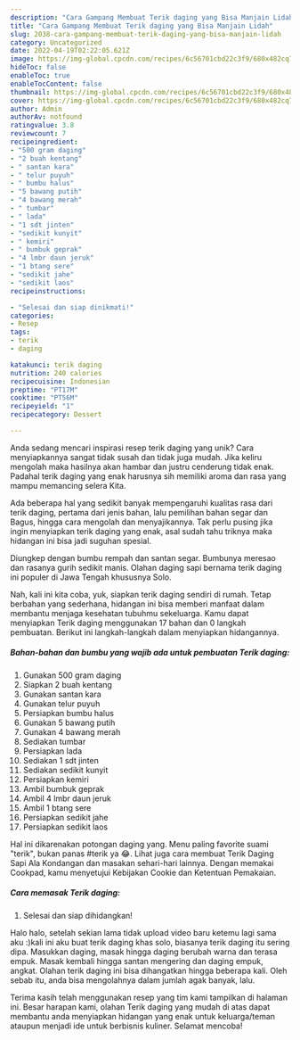 ```yaml
---
description: "Cara Gampang Membuat Terik daging yang Bisa Manjain Lidah"
title: "Cara Gampang Membuat Terik daging yang Bisa Manjain Lidah"
slug: 2038-cara-gampang-membuat-terik-daging-yang-bisa-manjain-lidah
category: Uncategorized
date: 2022-04-19T02:22:05.621Z
image: https://img-global.cpcdn.com/recipes/6c56701cbd22c3f9/680x482cq70/terik-daging-foto-resep-utama.jpg
hideToc: false
enableToc: true
enableTocContent: false
thumbnail: https://img-global.cpcdn.com/recipes/6c56701cbd22c3f9/680x482cq70/terik-daging-foto-resep-utama.jpg
cover: https://img-global.cpcdn.com/recipes/6c56701cbd22c3f9/680x482cq70/terik-daging-foto-resep-utama.jpg
author: Admin
authorAv: notfound
ratingvalue: 3.8
reviewcount: 7
recipeingredient:
- "500 gram daging"
- "2 buah kentang"
- " santan kara"
- " telur puyuh"
- " bumbu halus"
- "5 bawang putih"
- "4 bawang merah"
- " tumbar"
- " lada"
- "1 sdt jinten"
- "sedikit kunyit"
- " kemiri"
- " bumbuk geprak"
- "4 lmbr daun jeruk"
- "1 btang sere"
- "sedikit jahe"
- "sedikit laos"
recipeinstructions:

- "Selesai dan siap dinikmati!"
categories:
- Resep
tags:
- terik
- daging

katakunci: terik daging 
nutrition: 240 calories
recipecuisine: Indonesian
preptime: "PT17M"
cooktime: "PT56M"
recipeyield: "1"
recipecategory: Dessert

---
```





Anda sedang mencari inspirasi resep terik daging yang unik? Cara menyiapkannya sangat tidak susah dan tidak juga mudah. Jika keliru mengolah maka hasilnya akan hambar dan justru cenderung tidak enak. Padahal terik daging yang enak harusnya sih memiliki aroma dan rasa yang mampu memancing selera Kita.





Ada beberapa hal yang sedikit banyak mempengaruhi kualitas rasa dari terik daging, pertama dari jenis bahan, lalu pemilihan bahan segar dan Bagus, hingga cara mengolah dan menyajikannya. Tak perlu pusing jika ingin menyiapkan terik daging yang enak,      asal sudah tahu triknya maka hidangan ini bisa jadi suguhan spesial.














Diungkep dengan bumbu rempah dan santan segar. Bumbunya meresao dan rasanya gurih sedikit manis. Olahan daging sapi bernama terik daging ini populer di Jawa Tengah khususnya Solo.






Nah, kali ini kita coba, yuk, siapkan terik daging sendiri di rumah. Tetap berbahan yang sederhana, hidangan ini bisa memberi manfaat dalam membantu menjaga kesehatan tubuhmu sekeluarga. Kamu dapat menyiapkan Terik daging menggunakan 17 bahan dan 0 langkah pembuatan. Berikut ini langkah-langkah dalam menyiapkan hidangannya.

<!--inarticleads1-->

##### Bahan-bahan dan bumbu yang wajib ada untuk pembuatan Terik daging:

1. Gunakan 500 gram daging
1. Siapkan 2 buah kentang
1. Gunakan  santan kara
1. Gunakan  telur puyuh
1. Persiapkan  bumbu halus
1. Gunakan 5 bawang putih
1. Gunakan 4 bawang merah
1. Sediakan  tumbar
1. Persiapkan  lada
1. Sediakan 1 sdt jinten
1. Sediakan sedikit kunyit
1. Persiapkan  kemiri
1. Ambil  bumbuk geprak
1. Ambil 4 lmbr daun jeruk
1. Ambil 1 btang sere
1. Persiapkan sedikit jahe
1. Persiapkan sedikit laos


Hal ini dikarenakan potongan daging yang. Menu paling favorite suami &#34;terik&#34;, bukan panas #terik ya 😂. Lihat juga cara membuat Terik Daging Sapi Ala Kondangan dan masakan sehari-hari lainnya. Dengan memakai Cookpad, kamu menyetujui Kebijakan Cookie dan Ketentuan Pemakaian. 

<!--inarticleads2-->

##### Cara memasak Terik daging:


1. Selesai dan siap dihidangkan!

Halo halo, setelah sekian lama tidak upload video baru ketemu lagi sama aku :)kali ini aku buat terik daging khas solo, biasanya terik daging itu sering dipa. Masukkan daging, masak hingga daging berubah warna dan terasa empuk. Masak kembali hingga santan mengering dan daging empuk, angkat. Olahan terik daging ini bisa dihangatkan hingga beberapa kali. Oleh sebab itu, anda bisa mengolahnya dalam jumlah agak banyak, lalu. 

Terima kasih telah menggunakan resep yang tim kami tampilkan di halaman ini. Besar harapan kami, olahan Terik daging yang mudah di atas dapat membantu anda menyiapkan hidangan yang enak untuk keluarga/teman ataupun menjadi ide untuk berbisnis kuliner. Selamat mencoba!
